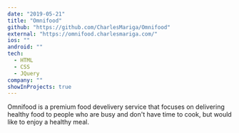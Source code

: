 ```yaml
---
date: "2019-05-21"
title: "Omnifood"
github: "https://github.com/CharlesMariga/Omnifood"
external: "https://omnifood.charlesmariga.com/"
ios: ""
android: ""
tech:
  - HTML
  - CSS
  - JQuery
company: ""
showInProjects: true
---
```


Omnifood is a premium food develivery service that focuses on delivering healthy food to people who are busy and don't have time to cook, but would like to enjoy a healthy meal.
